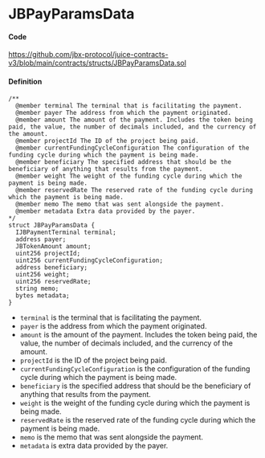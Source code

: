 # JBPayParamsData

#### Code

https://github.com/jbx-protocol/juice-contracts-v3/blob/main/contracts/structs/JBPayParamsData.sol

#### Definition

```
/**
  @member terminal The terminal that is facilitating the payment.
  @member payer The address from which the payment originated.
  @member amount The amount of the payment. Includes the token being paid, the value, the number of decimals included, and the currency of the amount.
  @member projectId The ID of the project being paid.
  @member currentFundingCycleConfiguration The configuration of the funding cycle during which the payment is being made.
  @member beneficiary The specified address that should be the beneficiary of anything that results from the payment.
  @member weight The weight of the funding cycle during which the payment is being made.
  @member reservedRate The reserved rate of the funding cycle during which the payment is being made.
  @member memo The memo that was sent alongside the payment.
  @member metadata Extra data provided by the payer.
*/
struct JBPayParamsData {
  IJBPaymentTerminal terminal;
  address payer;
  JBTokenAmount amount;
  uint256 projectId;
  uint256 currentFundingCycleConfiguration;
  address beneficiary;
  uint256 weight;
  uint256 reservedRate;
  string memo;
  bytes metadata;
}
```

* `terminal` is the terminal that is facilitating the payment.
* `payer` is the address from which the payment originated.
* `amount` is the amount of the payment. Includes the token being paid, the value, the number of decimals included, and the currency of the amount.
* `projectId` is the ID of the project being paid.
* `currentFundingCycleConfiguration` is the configuration of the funding cycle during which the payment is being made.
* `beneficiary` is the specified address that should be the beneficiary of anything that results from the payment.
* `weight` is the weight of the funding cycle during which the payment is being made.
* `reservedRate` is the reserved rate of the funding cycle during which the payment is being made.
* `memo` is the memo that was sent alongside the payment.
* `metadata` is extra data provided by the payer.
